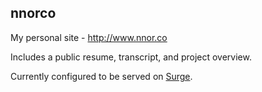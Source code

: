 ## nnorco
My personal site - http://www.nnor.co

Includes a public resume, transcript, and project overview.

Currently configured to be served on [Surge](https://surge.sh/).
